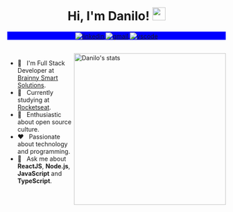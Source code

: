 <h1 align="center">Hi, I'm Danilo! <img src="https://raw.githubusercontent.com/kaueMarques/kaueMarques/master/hi.gif" width="30px"></h1>

<p align="center" style="background:blue">
  <a href="https://www.linkedin.com/in/goncadanilo/" target="_blank">
    <img align="center" src="https://img.shields.io/badge/-goncadanilo-0a66c2?style=flat-square&logo=Linkedin&logoColor=white" alt="linkedin"/>
  </a>
  <a href="mailto:gonca.danilo@gmail.com">
    <img align="center" src="https://img.shields.io/badge/-gonca.danilo-0a66c2?style=flat-square&logo=Gmail&logoColor=white" alt="gmail"/>
  </a>
   <a href="https://gist.github.com/goncadanilo/dc2eea91d810ae1cbb1264694c0097a8">
    <img align="center" src="https://img.shields.io/badge/-vscode settings-0a66c2?style=flat-square&logo=VisualStudioCode&logoColor=white" alt="vscode"/>
  </a>
</p>

<!-- <img align="right" width="250em" src="https://media.giphy.com/media/fo0HtwcJzNUcOlRdFc/giphy.gif"/> -->

<br />

<img align="right" width="350em" src="https://github-readme-stats.vercel.app/api/top-langs/?username=goncadanilo&layout=compact&theme=rose_pine" alt="Danilo's stats"/>

- 🔭 &nbsp; I'm Full Stack Developer at [Brainny Smart Solutions](https://brainny.cc/).
- 🚀 &nbsp; Currently studying at [Rocketseat](https://www.rocketseat.com.br/).
- 🌱 &nbsp; Enthusiastic about open source culture.
- ❤️ &nbsp; Passionate about technology and programming.
- 💬 &nbsp; Ask me about **ReactJS**, **Node.js**, **JavaScript** and **TypeScript**.

<!-- ##


### ⚛ Front End:
![React](https://img.shields.io/badge/-ReactJS-05122A?style=flat-square&logo=react)&nbsp;
![Next.js](https://img.shields.io/badge/-Next.js-05122A?style=flat-square&logo=next.js)&nbsp;
![HTML](https://img.shields.io/badge/-HTML-05122A?style=flat-square&logo=HTML5)&nbsp;
![JavaScript](https://img.shields.io/badge/-JavaScript-05122A?style=flat-square&logo=JavaScript)&nbsp;
![CSS](https://img.shields.io/badge/-CSS-05122A?style=flat-square&logo=CSS3&logoColor=1572B6)&nbsp;
![SASS](https://img.shields.io/badge/-SASS-05122A?style=flat-square&logo=SASS)&nbsp; -->

<!-- ### 🔥 Back End:
![Node.js](https://img.shields.io/badge/-Node.js-05122A?style=flat-square&logo=node.js)&nbsp;
![NestJS](https://img.shields.io/badge/-NestJS-05122A?style=flat-square&logo=nestjs&logoColor=e0234e)&nbsp;
![Express](https://img.shields.io/badge/-Express-05122A?style=flat-square&logo=express)&nbsp;
![JavaScript](https://img.shields.io/badge/-JavaScript-05122A?style=flat-square&logo=JavaScript)&nbsp;

### 🎲 Database:
![PostgreSQL](https://img.shields.io/badge/-PostgreSQL-05122A?style=flat-square&logo=postgresql)&nbsp;
![MySQL](https://img.shields.io/badge/-MySQL-05122A?style=flat-square&logo=mysql)&nbsp;
![MongoDB](https://img.shields.io/badge/-MongoDB-05122A?style=flat-square&logo=mongodb)&nbsp;

### 🛠 Tools:
![TypeScript](https://img.shields.io/badge/-TypeScript-05122A?style=flat-square&logo=TypeScript)&nbsp;
![GraphQL](https://img.shields.io/badge/-GraphQL-05122A?style=flat-square&logo=graphql&logoColor=da0093)&nbsp;
![Apollo](https://img.shields.io/badge/-Apollo-05122A?style=flat-square&logo=apollo-graphql)&nbsp;
![Docker](https://img.shields.io/badge/-Docker-05122A?style=flat-square&logo=docker)&nbsp;
![Jest](https://img.shields.io/badge/-Jest-05122A?style=flat-square&logo=jest&logoColor=orange)&nbsp;
![Cypress](https://img.shields.io/badge/-Cypress-05122A?style=flat-square&logo=cypress)&nbsp;
![Git](https://img.shields.io/badge/-Git-05122A?style=flat-square&logo=git)&nbsp; -->
